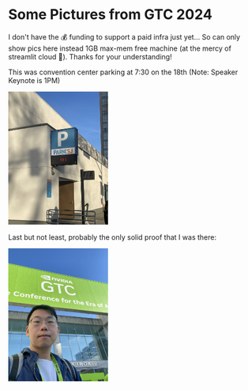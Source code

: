 # Some Pictures from GTC 2024

I don't have the 💰 funding to support a paid infra just yet... 
So can only show pics here instead 1GB max-mem free machine (at the mercy of streamlit cloud 🙏).
Thanks for your understanding!


This was convention center parking at 7:30 on the 18th (Note: Speaker Keynote is 1PM)


<img src="images/IMG_0806.jpeg" width="40%">




Last but not least, probably the only solid proof that I was there:


<img src="images/IMG_0803.jpeg" width="40%">
